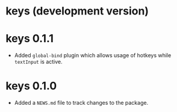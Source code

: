 # keys (development version)

# keys 0.1.1

* Added `global-bind` plugin which allows usage of hotkeys while `textInput` is active.

# keys 0.1.0

* Added a `NEWS.md` file to track changes to the package.
